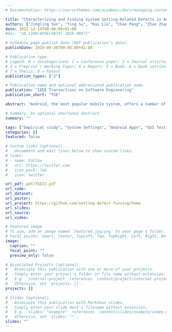 ```yaml
---
# Documentation: https://sourcethemes.com/academic/docs/managing-content/

title: "Characterizing and Finding System Setting-Related Defects in Android Apps"
authors: ["Jingling Sun", "Ting Su", "Kai Liu", "Chao Peng", "Zhao Zhang", "Geguang Pu", "Tao Xie", "Zhendong Su"]
date: 2022-12-19T00:00:00+01:00
#doi: "10.1109/APSEC48747.2019.00071"

# Schedule page publish date (NOT publication's date).
publishDate: 2019-09-30T00:00:00+01:00

# Publication type.
# Legend: 0 = Uncategorized; 1 = Conference paper; 2 = Journal article;
# 3 = Preprint / Working Paper; 4 = Report; 5 = Book; 6 = Book section;
# 7 = Thesis; 8 = Patent
publication_types: ["2"]

# Publication name and optional abbreviated publication name.
publication: "IEEE Transactions on Software Engineering"
publication_short: "TSE"

abstract: "Android, the most popular mobile system, offers a number of user-configurable system settings (e.g., network, location, and permission) for controlling devices and apps. Even popular, well-tested apps may fail to properly adapt their behaviors to diverse setting changes, thus frustrating their users. However, there exists no effort to systematically investigate such defects. To this end, we conduct the first large-scale empirical study to understand and characterize these system setting-related defects(in short as “setting defects”), which reside in apps and are triggered by system setting changes. We devote substantial manual effort (over four person-months) to analyze 1,074 setting defects from 180 popular apps on GitHub. We investigate the impact, root causes, and consequences of these setting defects and their correlations. We find that (1) setting defects have a wide impact on apps’ correctness with diverse root causes, (2) the majority of these defects (≈70.7%) cause non-crashing (logic) failures, and (3) some correlations exist between the setting categories, root causes, and consequences. Motivated and informed by these findings, we propose two bug-finding techniques that can synergistically detect setting defects from both the GUI and code levels. Specifically, at the GUI level,we design and introduce setting-wise metamorphic fuzzing, the first automated dynamic testing technique to detect setting defects(causing crash and non-crashing failures, respectively) for Android apps. We implement this technique as an end-to-end, automatedGUI testing tool named SETDROID. At the code level, we distill two major fault patterns and implement a static analysis tool named SETCHECKER to identify potential setting defects. We evaluate SETDROID and SETCHECKER on 26 popular, open-source Android apps, and they find 48 unique, previously-unknown setting defects. To date, 35 have been confirmed and 21 have been fixed by app developers. We also apply SETDROID and SETCHECKER on five highly popular industrial apps, namely WeChat, QQMail, TikTok,CapCut, and Alipay HK, all of which each have billions of monthly active users. SETDROID successfully detects 17 previously unknown setting defects in these apps’ latest releases, and all defects have been confirmed and fixed by the app vendors. After that, we collaborate with ByteDance and deploy these two bug-finding techniques internally to stress-test TikTok, one of its major app products.Within a two-month testing campaign, SETDROID successfully finds 53 setting defects, and SETCHECKER finds 22 ones. So far, 59have been confirmed and 31 have been fixed. All these defects escaped from prior developer testing. By now, SETDROIDhas been integrated into ByteDance’s official app testing infrastructure named FASTBOT for daily testing. These results demonstrate the strong effectiveness and practicality of our proposed techniques."

# Summary. An optional shortened abstract.
summary: ""

tags: ["Empirical study", "System Settings", "Android Apps", "GUI Testing", "Static Analysis"]
categories: []
featured: false

# Custom links (optional).
#   Uncomment and edit lines below to show custom links.
# links:
# - name: Follow
#   url: https://twitter.com
#   icon_pack: fab
#   icon: twitter

url_pdf: pdf/TSE22.pdf
url_code:
url_dataset:
url_poster:
url_project: https://github.com/setting-defect-fuzzing/home
url_slides:
url_source:
url_video:

# Featured image
# To use, add an image named `featured.jpg/png` to your page's folder. 
# Focal points: Smart, Center, TopLeft, Top, TopRight, Left, Right, BottomLeft, Bottom, BottomRight.
image:
  caption: ""
  focal_point: ""
  preview_only: false

# Associated Projects (optional).
#   Associate this publication with one or more of your projects.
#   Simply enter your project's folder or file name without extension.
#   E.g. `internal-project` references `content/project/internal-project/index.md`.
#   Otherwise, set `projects: []`.
projects: []

# Slides (optional).
#   Associate this publication with Markdown slides.
#   Simply enter your slide deck's filename without extension.
#   E.g. `slides: "example"` references `content/slides/example/index.md`.
#   Otherwise, set `slides: ""`.
slides: ""
---
```

